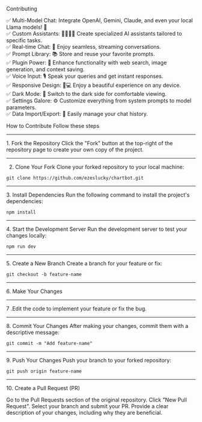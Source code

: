 Contributing 

✅  Multi-Model Chat:  Integrate OpenAI, Gemini, Claude, and even your local Llama models! 🔄 <br>
✅  Custom Assistants:  🦸‍♂️🦸‍♀️ Create specialized AI assistants tailored to specific tasks.  <br>
✅  Real-time Chat:  💬 Enjoy seamless, streaming conversations.  <br>
✅  Prompt Library: 📚 Store and reuse your favorite prompts.  <br>
✅  Plugin Power: 🔌 Enhance functionality with web search, image generation, and context saving.  <br>
✅  Voice Input:  🎙️ Speak your queries and get instant responses.  <br>
✅  Responsive Design:  📱💻 Enjoy a beautiful experience on any device.  <br>
✅  Dark Mode: 🌚 Switch to the dark side for comfortable viewing.  <br>
✅  Settings Galore:  ⚙️ Customize everything from system prompts to model parameters.  <br>
✅  Data Import/Export: 💾 Easily manage your chat history.  <br>


How to Contribute
Follow these steps 

<hr>
1. Fork the Repository
Click the "Fork" button at the top-right of the repository page to create your own copy of the project.
<hr>

2. Clone Your Fork
Clone your forked repository to your local machine:
```
git clone https://github.com/ezeslucky/chartbot.git
```
<hr>
3. Install Dependencies
Run the following command to install the project's dependencies:

```
npm install
```
<hr>
4. Start the Development Server
Run the development server to test your changes locally:

```
npm run dev
```
<hr>
5. Create a New Branch
Create a branch for your feature or fix:

```
git checkout -b feature-name
```
<hr>
6. Make Your Changes
<hr>
   
7 .Edit the code to implement your feature or fix the bug.
<hr>
8. Commit Your Changes
After making your changes, commit them with a descriptive message:

```
git commit -m "Add feature-name"
```
<hr>
9. Push Your Changes
Push your branch to your forked repository:

```
git push origin feature-name
```
<hr>
10. Create a Pull Request (PR)
    
Go to the Pull Requests section of the original repository.
Click "New Pull Request".
Select your branch and submit your PR.
Provide a clear description of your changes, including why they are beneficial.
